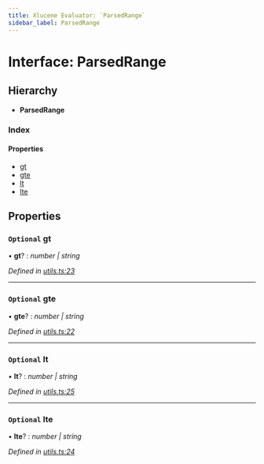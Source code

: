 ```yaml
---
title: Xlucene Evaluator: `ParsedRange`
sidebar_label: ParsedRange
---
```


# Interface: ParsedRange

## Hierarchy

* **ParsedRange**

### Index

#### Properties

* [gt](parsedrange.md#optional-gt)
* [gte](parsedrange.md#optional-gte)
* [lt](parsedrange.md#optional-lt)
* [lte](parsedrange.md#optional-lte)

## Properties

### `Optional` gt

• **gt**? : *number | string*

*Defined in [utils.ts:23](https://github.com/terascope/teraslice/blob/a2250fb9/packages/xlucene-evaluator/src/utils.ts#L23)*

___

### `Optional` gte

• **gte**? : *number | string*

*Defined in [utils.ts:22](https://github.com/terascope/teraslice/blob/a2250fb9/packages/xlucene-evaluator/src/utils.ts#L22)*

___

### `Optional` lt

• **lt**? : *number | string*

*Defined in [utils.ts:25](https://github.com/terascope/teraslice/blob/a2250fb9/packages/xlucene-evaluator/src/utils.ts#L25)*

___

### `Optional` lte

• **lte**? : *number | string*

*Defined in [utils.ts:24](https://github.com/terascope/teraslice/blob/a2250fb9/packages/xlucene-evaluator/src/utils.ts#L24)*
